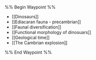 %% Begin Waypoint %%
- [[Dinosaurs]]
- [[Ediacaran fauna - precambrian]]
- [[Faunal diversification]]
- [[Functional morphology of dinosuars]]
- [[Geological time]]
- [[The Cambrian explosion]]

%% End Waypoint %%
